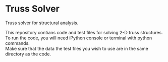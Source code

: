 # Truss Solver
Truss solver for structural analysis. 

This repository contians code and test files for solving 2-D truss structures.  
To run the code, you will need iPython console or terminal with python commands.  
Make sure that the data the test files you wish to use are in the same directory as the code.  
